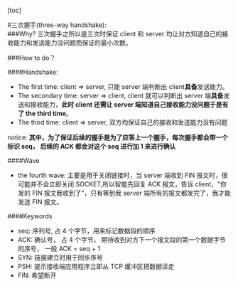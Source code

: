[toc]

#三次握手(three-way handshake):
<br />
###Why?
三次握手之所以是三次时保证 client 和 server 均让对方知道自己的接收能力和发送能力没问题而保证的最小次数。

###How to do？

####Handshake:

- The first time: client => server, 只能 server 端判断出 client**具备**发送能力。
- The secondary time: server => client, client 就可以判断出 server 端**具备**发送和接收能力，**此时 client 还需让 server 端知道自己接收能力没问题于是有了 the third time**。
- The third time: client => server, 双方均保证自己的接收和发送能力没有问题

notice: **其中，为了保证后续的握手是为了应答上一个握手，每次握手都会带一个标识 seq， 后续的 ACK 都会对这个 seq 进行加 1 来进行确认**

####Wave

- the fourth wave: 主要是用于关闭链接时，当 server 端收到 FIN 报文时，很可能并不会立即关闭 SOCKET,所以智能先回复 ACK 报文，告诉 client，"你发的 FIN 报文我收到了"，只有等到我 server 端所有的报文都发完了，我才能发送 FIN 报文。

####Keywords

- seq: 序列号, 占 4 个字节，用来标记数据段的顺序
- ACK: 确认号， 占 4 个字节， 期待收到对方下一个报文段的第一个数据字节的序号， 一般 ACK = seq + 1
- SYN: 链接建立时用于同步序号
- PSH: 提示接收端应用程序立即从 TCP 缓冲区把数据读走
- FIN: 希望断开
